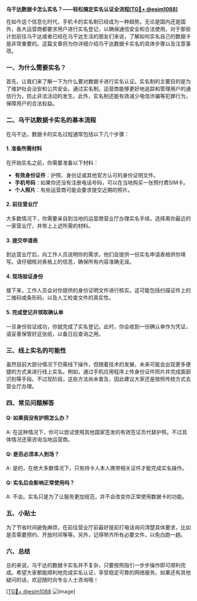 **乌干达数据卡怎么实名？——轻松搞定实名认证全流程[[TG💪+ @esim1088](https://t.me/s/esim1088)]**

在如今这个信息化时代，手机卡的实名制已经成为一种趋势。无论是国内还是国外，各大运营商都要求用户进行实名登记，以确保通信安全和合法使用。对于那些计划前往乌干达或者已经在乌干达生活的朋友们来说，了解如何实名自己的数据卡是非常重要的。这篇文章将为你详细介绍乌干达数据卡实名的具体步骤以及注意事项。

### 一、为什么需要实名？

首先，让我们来了解一下为什么要对数据卡进行实名认证。实名制的主要目的是为了维护社会治安和公共安全。通过实名制，运营商能够更好地追踪和管理用户的通信行为，防止非法活动的发生。此外，实名制还能有效减少电信诈骗等犯罪行为，保障用户的合法权益。

### 二、乌干达数据卡实名的基本流程

在乌干达，数据卡的实名过程通常包括以下几个步骤：

#### 1. 准备所需材料

在开始实名之前，你需要准备以下材料：
- **有效身份证件**：护照、身份证或其他官方认可的身份证明文件。
- **手机号码**：如果你还没有注册电话号码，可以在当地购买一张预付费SIM卡。
- **个人照片**：有些运营商可能会要求提交近期的照片。

#### 2. 前往营业厅

大多数情况下，你需要亲自到当地的运营商营业厅办理实名手续。选择离你最近的一家营业厅，并带上上述所需的材料。

#### 3. 提交申请表

到达营业厅后，向工作人员说明你的需求，他们会提供一份实名申请表格供你填写。请仔细核对表格上的信息，确保所有内容准确无误。

#### 4. 现场验证身份

接下来，工作人员会对你提供的身份证明文件进行核实。这可能包括扫描证件上的二维码或条形码，以及人工检查文件的真实性。

#### 5. 完成登记并领取确认单

一旦身份验证成功，你就完成了实名登记。此时，你会收到一份确认单作为凭证，请妥善保管好这张纸，以备日后查询之用。

### 三、线上实名的可能性

虽然目前大部分情况下仍需线下操作，但随着技术的发展，未来可能会出现更多便捷的方式来进行线上实名。例如，通过手机应用程序上传身份证件照片并完成面部识别等手段。不过现阶段，这些方法尚未普及，因此建议大家还是按照传统方式去营业厅办理。

### 四、常见问题解答

#### Q: 如果我没有护照怎么办？
A: 在这种情况下，你可以尝试使用其他国家签发的有效签证页代替护照。不过具体情况还需咨询当地运营商。

#### Q: 是否必须本人到场？
A: 是的，在绝大多数情况下，只有持卡人本人携带相关证件才能完成实名操作。

#### Q: 实名后会影响正常使用吗？
A: 不会。实名只是为了让服务更加规范，并不会改变你正常使用数据卡的功能。

### 五、小贴士

为了节省时间避免麻烦，在前往营业厅前最好提前打电话询问清楚具体要求，比如是否需要预约、开放时间等等。另外，记得带齐所有必要文件，以免白跑一趟。

### 六、总结

总的来说，乌干达的数据卡实名并不复杂，只要按照指引一步步操作即可顺利完成。希望大家都能顺利地完成实名认证，享受稳定可靠的网络服务。如果还有其他疑问的话，欢迎随时向专业人士咨询哦！

[[TG💪+ @esim1088](https://t.me/s/esim1088) ![Image](https://i.postimg.cc/4NQfJmqS/Snipaste-2025-05-13-00-14-12.png)]